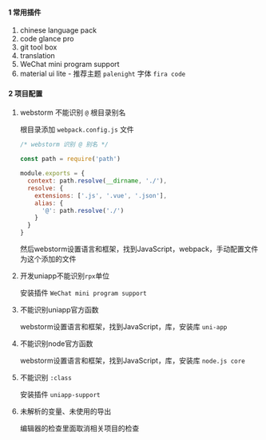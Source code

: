 #### 1 常用插件

1. chinese language pack
2. code glance pro
3. git tool box
4. translation
5. WeChat mini program support
6. material ui lite  -  推荐主题 `palenight`  字体 `fira code`

#### 2 项目配置

1. webstorm 不能识别 `@` 根目录别名

   根目录添加 `webpack.config.js` 文件

   ```js
   /* webstorm 识别 @ 别名 */
   
   const path = require('path')
   
   module.exports = {
     context: path.resolve(__dirname, './'),
     resolve: {
       extensions: ['.js', '.vue', '.json'],
       alias: {
         '@': path.resolve('./')
       }
     }
   }
   ```

   然后webstorm设置语言和框架，找到JavaScript，webpack，手动配置文件为这个添加的文件

2. 开发uniapp不能识别`rpx`单位

   安装插件 `WeChat mini program support`

3. 不能识别uniapp官方函数

   webstorm设置语言和框架，找到JavaScript，库，安装库 `uni-app`

4. 不能识别node官方函数

   webstorm设置语言和框架，找到JavaScript，库，安装库 `node.js core`

5. 不能识别 `:class`

   安装插件 `uniapp-support`

6. 未解析的变量、未使用的导出

   编辑器的检查里面取消相关项目的检查

















